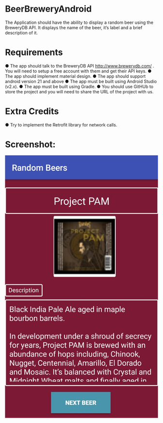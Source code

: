 # BeerBreweryAndroid
The Application should have the ability to display a random beer using the BreweryDB API. It displays the name of the beer, it’s label and a brief description of it.

# Requirements
● The app should talk to the BreweryDB API http://www.brewerydb.com/ . You will need
to setup a free account with them and get their API keys.
● The app should implement material design.
● The app should support android version 21 and above
● The app must be built using Android Studio (v2.x).
● The app must be built using Gradle.
● You should use GitHUb to store the project and you will need to share the URL of the
project with us.

# Extra Credits
● Try to implement the Retrofit library for network calls.

# Screenshot:

![picture alt](https://github.com/Ajinkyashinde15/BeerBreweryAndroid/blob/master/image/Screenshot_2017-05-28-23-32-25-399.jpeg "Home Screen")
